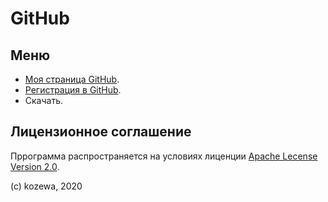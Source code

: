 # GitHub

## Меню

- [Моя страница GitHub](https://github.com/kozewa).
- [Регистрация в GitHub](https://github.com/login).
- Скачать.

## Лицензионное соглашение

Пррограмма распространяется на условиях лиценции [Apache Lecense
Version 2.0](http://apache.org/licenses/LICENSE-2.0.txt).

(c) kozewa, 2020